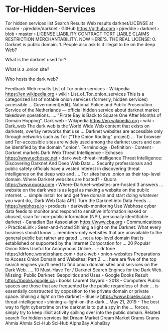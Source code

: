 # Tor-Hidden-Services
Tor hidden services list
Search Results
Web results
darknet/LICENSE at master · pjreddie/darknet · GitHub
https://github.com › pjreddie › darknet › blob › master › LICENSE
LIABILITY CONTRACT TORT LIABLE CLAIMS RESTRICTION MERCHANTABILITY. NOW HERE'S. THE REAL LICENSE: 0. Darknet is public domain. 1.
People also ask
Is it illegal to be on the deep Web?

What is the darknet used for?

What is a .onion site?

Who hosts the dark web?

Feedback
Web results
List of Tor onion services - Wikipedia
https://en.wikipedia.org › wiki › List_of_Tor_onion_services
This is a categorized list of notable onion services (formerly, hidden services) accessible ... Government[edit]. National Police and Public Prosecution Service of the Netherlands — official hidden service about darknet market takedown operations. .... "Pirate Bay is Back to Square One After Months of Domain Hopping".
Dark web - Wikipedia
https://en.wikipedia.org › wiki › Dark_web
The dark web is the World Wide Web content that exists on darknets, overlay networks that use ... Darknet websites are accessible only through networks such as Tor ("The Onion Routing" project) ... Tor browser and Tor-accessible sites are widely used among the darknet users and can be identified by the domain ".onion".
‎Terminology · ‎Definition · ‎Content · ‎Darknet markets
Dark Web Threat Intelligence - Echosec
https://www.echosec.net › dark-web-threat-intelligence
Threat Intelligence: Discovering Darknet And Deep Web Data ... Security professionals and public safety officials have a vested interest in discovering threat intelligence on the deep web and .... Tor sites have .onion as their top-level domain.
Where Darknet websites are hosted? - Quora
https://www.quora.com › Where-Darknet-websites-are-hosted
3 answers
... website on the dark web is as legal as making a website on the public internet. ... simple install tor and get free domain and start doing whatever you want do,.
Dark Web Data API | Turn the Darknet into Data Feeds ...
https://webhose.io › products › darkweb-monitoring
Use Webhose cyber data feeds to monitor and respond to sensitive information leaked or abused, scan for non-public information (NPI), personally identifiable ...
darknet - Canadian Bar Association
https://www.cba.org › Communications › PracticeLink › Seen-and-Noted
Shining a light on the Darknet: What every business should know ... members-only websites that are unavailable to the general public but rather are gated ... not a top-level domain that is established or supported by the Internet Corporation for ...
20 Popular Onion Sites Useful for Anonymous Online ... - dr.fone
https://drfone.wondershare.com › dark-web › onion-websites
Preparations to Access Onion Domain and Websites; Part 2. .... here are five of the top search engines you'll need to find onion domain sites and services on the Dark Web. .... 10 Must-Have Tor / Darknet Search Engines for the Dark Web.
Missing: Public
Darknet: Geopolitics and Uses - Google Books Result
https://books.google.ca › books
Laurent Gayard - 2018 - ‎Computers
Public spaces are those that are frequented by the public regardless of their ... is essentially constructed by opposition to the private domain or private space.
Shining a light on the darknet - Blueliv
https://www.blueliv.com › threat-intelligence › shining-a-light-on-the-dark...
May 21, 2019 - The best way to fight cybercrime on the darknet is to put a spy in the ... forces, simply try to keep illicit activity spilling over into the public domain.
Related search
Tor hidden services list
Dream Market
Dream Market
Grams
Grams
Ahmia
Ahmia
Sci-Hub
Sci‑Hub
AlphaBay
AlphaBay
